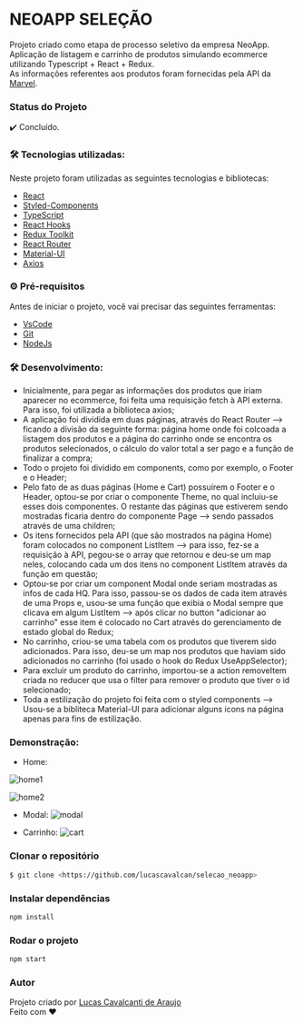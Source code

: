 # NEOAPP SELEÇÃO

Projeto criado como etapa de processo seletivo da empresa NeoApp. Aplicação de listagem e carrinho de produtos simulando ecommerce utilizando Typescript + React + Redux. </br>
As informações referentes aos produtos foram fornecidas pela API da [Marvel](https://developer.marvel.com).

### Status do Projeto

✔️ Concluído.

### 🛠 Tecnologias utilizadas:

Neste projeto foram utilizadas as seguintes tecnologias e bibliotecas:

- [React](https://pt-br.reactjs.org/)
- [Styled-Components](https://styled-components.com/docs/basics#installation)
- [TypeScript](https://www.typescriptlang.org/)
- [React Hooks](https://pt-br.reactjs.org/)
- [Redux Toolkit](https://redux-toolkit.js.org/)
- [React Router](https://reactrouter.com/en/main)
- [Material-UI](https://mui.com/pt/)
- [Axios](https://axios-http.com/ptbr/docs/intro)


### ⚙ Pré-requisitos

Antes de iniciar o projeto, você vai precisar das seguintes ferramentas:

- [VsCode](https://code.visualstudio.com/download)
- [Git](https://git-scm.com/)
- [NodeJs](https://nodejs.org/en/download/)

### 🛠 Desenvolvimento:

- Inicialmente, para pegar as informações dos produtos que iriam aparecer no ecommerce, foi feita uma requisição fetch à API externa. Para isso, foi utilizada a biblioteca axios;
- A aplicação foi dividida em duas páginas, através do React Router --> ficando a divisão da seguinte forma: página home onde foi colcoada a listagem dos produtos e a página do carrinho onde se encontra os produtos selecionados, o cálculo do valor total a ser pago e a função de finalizar a compra;
- Todo o projeto foi dividido em components, como por exemplo, o Footer e o Header;
- Pelo fato de as duas páginas (Home e Cart) possuírem o Footer e o Header, optou-se por criar o componente Theme, no qual incluiu-se esses dois componentes. O restante das páginas que estiverem sendo mostradas ficaria dentro do componente Page --> sendo passados através de uma children;
- Os itens fornecidos pela API (que são mostrados na página Home) foram colocados no component ListItem --> para isso, fez-se a requisição à API, pegou-se o array que retornou e deu-se um map neles, colocando cada um dos itens no component ListItem através da função em questão;
- Optou-se por criar um component Modal onde seriam mostradas as infos de cada HQ. Para isso, passou-se os dados de cada item através de uma Props e, usou-se uma função que exibia o Modal sempre que clicava em algum ListItem --> após clicar no button "adicionar ao carrinho" esse item é colocado no Cart através do gerenciamento de estado global do Redux;
- No carrinho, criou-se uma tabela com os produtos que tiverem sido adicionados. Para isso, deu-se um map nos produtos que haviam sido adicionados no carrinho (foi usado o hook do Redux UseAppSelector);
- Para excluir um produto do carrinho, importou-se a action removeItem criada no reducer que usa o filter para remover o produto que tiver o id selecionado;
- Toda a estilização do projeto foi feita com o styled components --> Usou-se a bibliteca Material-UI para adicionar alguns icons na página apenas para fins de estilização.

### Demonstração:

- Home:

![home1]("../../www/home1.png")
<br/>

![home2](../../www/home2.png)

- Modal:
![modal](../../www/modal.png)

- Carrinho:
![cart](../../www/cart.png)


### Clonar o repositório

```bash
$ git clone <https://github.com/lucascavalcan/selecao_neoapp>
```

### Instalar dependências

```bash
npm install
```

### Rodar o projeto

```bash
npm start
```

### Autor

Projeto criado por [Lucas Cavalcanti de Araujo](https://lucascavalcan.github.io/) </br>
Feito com ❤️

